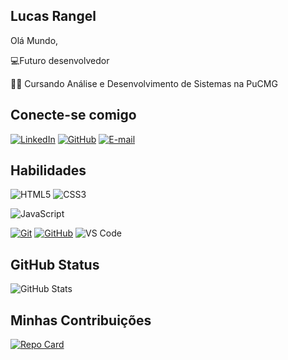 ## Lucas Rangel

Olá Mundo,

💻Futuro desenvolvedor

👨‍🎓 Cursando Análise e Desenvolvimento de Sistemas na PuCMG



## Conecte-se comigo

[![LinkedIn](https://img.shields.io/badge/LinkedIn-007ACC?style=for-the-badge&logo=linkedin&logoColor=red)](https://www.linkedin.com/in/lucas-rangel-270109176/)
[![GitHub](https://img.shields.io/badge/GitHub-007ACC?style=for-the-badge&logo=github&logoColor=red)](https://github.com/lucasrangelps)
[![E-mail](https://img.shields.io/badge/-Email-007ACC?style=for-the-badge&logo=microsoft-outlook&logoColor=red)](mailto:Lucas-lrps@hotmail.com)

## Habilidades

![HTML5](https://img.shields.io/badge/HTML5-007ACC?style=for-the-badge&logo=html5)
![CSS3](https://img.shields.io/badge/CSS3-007ACC?style=for-the-badge&logo=css3&logoColor=red)

![JavaScript](https://img.shields.io/badge/JavaScript-007ACC?style=for-the-badge&logo=javascript&logoColor=red)

[![Git](https://img.shields.io/badge/Git-007ACC?style=for-the-badge&logo=git&logoColor=red)](https://git-scm.com/doc) 
[![GitHub](https://img.shields.io/badge/GitHub-007ACC?style=for-the-badge&logo=github&logoColor=red)](https://docs.github.com/)
![VS Code](https://img.shields.io/badge/VS%20Code-007ACC.svg?style=for-the-badge&logo=visual-studio-code&logoColor=red)

## GitHub Status

![GitHub Stats](https://github-readme-stats.vercel.app/api?username=lucasrangelps&theme=transparent&bg_color=007ACC&border_color=00008B&show_icons=true&icon_color=00008B&title_color=00008B&text_color=FFF)


## Minhas Contribuições

[![Repo Card](https://github-readme-stats.vercel.app/api/pin/?username=lucasrangelps&repo=dio-lab-open-source&bg_color=007ACC&border_color=00008B&show_icons=true&icon_color=00008B&title_color=00008B&text_color=FFF)](https://github.com/SEUUSERNAME/SEUREPOSITORIO)
